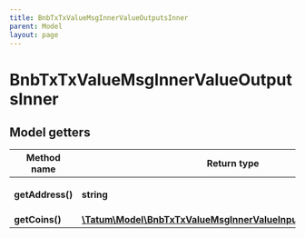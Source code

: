 ```yaml
---
title: BnbTxTxValueMsgInnerValueOutputsInner
parent: Model
layout: page
---
```


# BnbTxTxValueMsgInnerValueOutputsInner

## Model getters

Method name | Return type | Description | Notes
------------ | ------------- | ------------- | -------------
**getAddress()** | **string** |  | ex.: `tbnb14wu3a8pmauj2kjswyvxtvhdrjktx60efq227uw` [optional]
**getCoins()** | [**\Tatum\Model\BnbTxTxValueMsgInnerValueInputsInnerCoinsInner[]**](../BnbTxTxValueMsgInnerValueInputsInnerCoinsInner) |  | ex.: `null` [optional]

